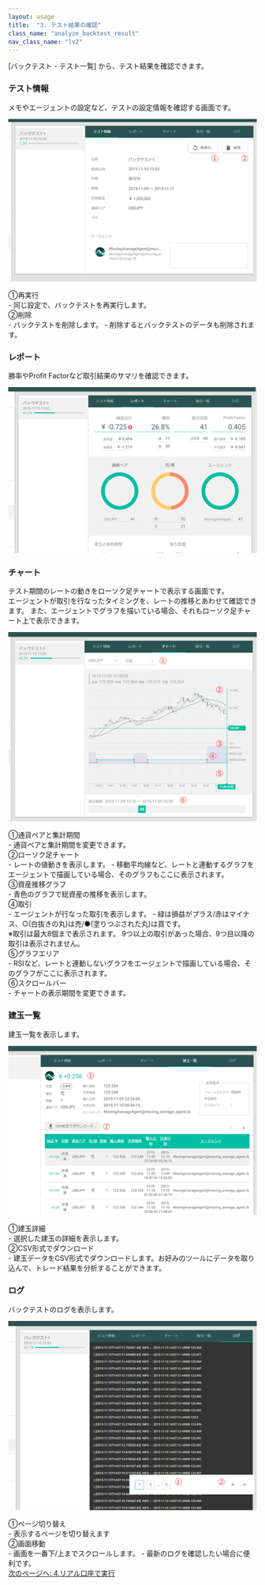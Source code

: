 ```yaml
---
layout: usage
title:  "3. テスト結果の確認"
class_name: "analyze_backtest_result"
nav_class_name: "lv2"
---
```


[バックテスト - テスト一覧] から、テスト結果を確認できます。


<h3>テスト情報</h3>

メモやエージェントの設定など、テストの設定情報を確認する画面です。

![テスト情報画面](/images/usage/usage_03.png)

<div class="item">①再実行</div>
- 同じ設定で、バックテストを再実行します。

<div class="item">②削除</div>
- バックテストを削除します。
- 削除するとバックテストのデータも削除されます。


<h3>レポート</h3>

勝率やProfit Factorなど取引結果のサマリを確認できます。

![レポート画面](/images/usage/usage_04.png)


<h3>チャート</h3>

テスト期間のレートの動きをローソク足チャートで表示する画面です。 <br/>
エージェントが取引を行なったタイミングを、レートの推移とあわせて確認できます。 また、エージェントでグラフを描いている場合、それもローソク足チャート上で表示できます。

![チャート画面](/images/usage/usage_05.png)

<div class="item">①通貨ペアと集計期間</div>
- 通貨ペアと集計期間を変更できます。

<div class="item">②ローソク足チャート</div>
- レートの値動きを表示します。
- 移動平均線など、レートと連動するグラフをエージェントで描画している場合、そのグラフもここに表示されます。

<div class="item">③資産推移グラフ</div>
- 青色のグラフで総資産の推移を表示します。

<div class="item">④取引</div>
- エージェントが行なった取引を表示します。
- 緑は損益がプラス/赤はマイナス、○(白抜きの丸)は売/●(塗りつぶされた丸)は買です。

<div class="notice">
※取引は最大8個まで表示されます。 9つ以上の取引があった場合、9つ目以降の取引は表示されません。
</div>

<div class="item">⑤グラフエリア</div>
- RSIなど、レートと連動しないグラフをエージェントで描画している場合、そのグラフがここに表示されます。

<div class="item">⑥スクロールバー</div>
- チャートの表示期間を変更できます。


<h3>建玉一覧</h3>

建玉一覧を表示します。

![建玉一覧画面](/images/usage/usage_06.png)

<div class="item">①建玉詳細</div>
- 選択した建玉の詳細を表示します。

<div class="item">②CSV形式でダウンロード</div>
- 建玉データをCSV形式でダウンロードします。お好みのツールにデータを取り込んで、トレード結果を分析することができます。

<h3>ログ</h3>

バックテストのログを表示します。

![ログ画面](/images/usage/usage_07.png)

<div class="item">①ページ切り替え</div>
- 表示するページを切り替えます

<div class="item">②画面移動</div>
- 画面を一番下/上までスクロールします。
- 最新のログを確認したい場合に便利です。


<div class="next">
  <a href="010400_start_real_trade.html">次のページへ: 4.リアル口座で実行</a>
</div>
